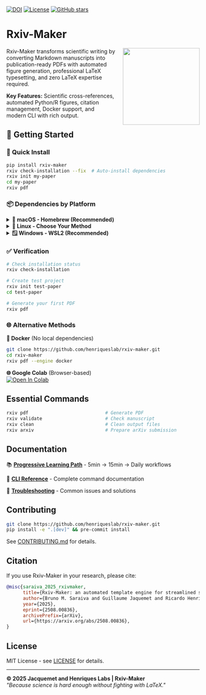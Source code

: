 [![DOI](https://img.shields.io/badge/DOI-10.48550%2FarXiv.2508.00836-blue)](https://doi.org/10.48550/arXiv.2508.00836)
[![License](https://img.shields.io/github/license/henriqueslab/rxiv-maker?color=Green)](https://github.com/henriqueslab/rxiv-maker/blob/main/LICENSE)
[![GitHub stars](https://img.shields.io/github/stars/henriqueslab/rxiv-maker?style=social)](https://github.com/HenriquesLab/rxiv-maker/stargazers)

# Rxiv-Maker

<img src="src/logo/logo-rxiv-maker.svg" align="right" width="200" style="margin-left: 20px;"/>

Rxiv-Maker transforms scientific writing by converting Markdown manuscripts into publication-ready PDFs with automated figure generation, professional LaTeX typesetting, and zero LaTeX expertise required.

**Key Features:** Scientific cross-references, automated Python/R figures, citation management, Docker support, and modern CLI with rich output.

## 🚀 Getting Started

### 🎯 Quick Install
```bash
pip install rxiv-maker
rxiv check-installation --fix  # Auto-install dependencies
rxiv init my-paper
cd my-paper
rxiv pdf
```

### 📦 Dependencies by Platform

<details>
<summary><strong>🍎 macOS - Homebrew (Recommended)</strong></summary>

**Install dependencies with Homebrew:**
```bash
# Install Homebrew if needed
/bin/bash -c "$(curl -fsSL https://raw.githubusercontent.com/Homebrew/install/HEAD/install.sh)"

# Install system dependencies
brew install python@3.11 node@20 texlive
brew tap henriqueslab/rxiv-maker
brew install rxiv-maker  # Complete installation with all dependencies

# Verify installation
rxiv check-installation
```

</details>

<details>
<summary><strong>🐧 Linux - Choose Your Method</strong></summary>

**Option A: APT Repository (Ubuntu/Debian - Recommended)**
```bash
sudo apt update
sudo apt install ca-certificates
curl -fsSL https://raw.githubusercontent.com/HenriquesLab/rxiv-maker/apt-repo/pubkey.gpg | sudo gpg --dearmor -o /usr/share/keyrings/rxiv-maker.gpg
echo 'deb [signed-by=/usr/share/keyrings/rxiv-maker.gpg] https://raw.githubusercontent.com/HenriquesLab/rxiv-maker/apt-repo/ ./' | sudo tee /etc/apt/sources.list.d/rxiv-maker.list
sudo apt update
sudo apt install rxiv-maker
```

**Option B: Homebrew on Linux (All Distributions)**
```bash
# Install Homebrew on Linux
/bin/bash -c "$(curl -fsSL https://raw.githubusercontent.com/Homebrew/install/HEAD/install.sh)"

# Install rxiv-maker with all dependencies
brew tap henriqueslab/rxiv-maker  
brew install rxiv-maker

# Verify installation
rxiv check-installation
```

</details>

<details>
<summary><strong>🪟 Windows - WSL2 (Recommended)</strong></summary>

**Setup WSL2 with Ubuntu:**
```powershell
# Windows PowerShell as Administrator
wsl --install -d Ubuntu-22.04
# Restart computer when prompted
```

**Inside WSL2 Ubuntu terminal:**
```bash
# Update system
sudo apt update && sudo apt upgrade -y

# Option A: Use APT repository
sudo apt install ca-certificates
curl -fsSL https://raw.githubusercontent.com/HenriquesLab/rxiv-maker/apt-repo/pubkey.gpg | sudo gpg --dearmor -o /usr/share/keyrings/rxiv-maker.gpg
echo 'deb [signed-by=/usr/share/keyrings/rxiv-maker.gpg] https://raw.githubusercontent.com/HenriquesLab/rxiv-maker/apt-repo/ ./' | sudo tee /etc/apt/sources.list.d/rxiv-maker.list
sudo apt update
sudo apt install rxiv-maker

# Option B: Use pip with dependencies
sudo apt install -y python3.11 python3-pip texlive-latex-recommended
pip install rxiv-maker

# Verify installation
rxiv check-installation
```

</details>

### ✅ Verification
```bash
# Check installation status
rxiv check-installation

# Create test project
rxiv init test-paper
cd test-paper

# Generate your first PDF
rxiv pdf
```

### 🌐 Alternative Methods

**🐳 Docker** (No local dependencies)
```bash
git clone https://github.com/henriqueslab/rxiv-maker.git
cd rxiv-maker
rxiv pdf --engine docker
```

**🌐 Google Colab** (Browser-based)  
[![Open In Colab](https://colab.research.google.com/assets/colab-badge.svg)](https://colab.research.google.com/github/HenriquesLab/rxiv-maker/blob/main/notebooks/rxiv_maker_colab.ipynb)

## Essential Commands

```bash
rxiv pdf                            # Generate PDF
rxiv validate                       # Check manuscript
rxiv clean                          # Clean output files
rxiv arxiv                          # Prepare arXiv submission
```

## Documentation

📚 **[Progressive Learning Path](docs/quick-start/)** - 5min → 15min → Daily workflows

📖 **[CLI Reference](docs/reference/cli-commands.md)** - Complete command documentation  

🔧 **[Troubleshooting](docs/troubleshooting/common-issues.md)** - Common issues and solutions

## Contributing

```bash
git clone https://github.com/henriqueslab/rxiv-maker.git
pip install -e ".[dev]" && pre-commit install
```

See [CONTRIBUTING.md](CONTRIBUTING.md) for details.

## Citation

If you use Rxiv-Maker in your research, please cite:

```bibtex
@misc{saraiva_2025_rxivmaker,
      title={Rxiv-Maker: an automated template engine for streamlined scientific publications}, 
      author={Bruno M. Saraiva and Guillaume Jaquemet and Ricardo Henriques},
      year={2025},
      eprint={2508.00836},
      archivePrefix={arXiv},
      url={https://arxiv.org/abs/2508.00836}, 
}
```

## License

MIT License - see [LICENSE](LICENSE) for details.

---

**© 2025 Jacquemet and Henriques Labs | Rxiv-Maker**  
*"Because science is hard enough without fighting with LaTeX."*

